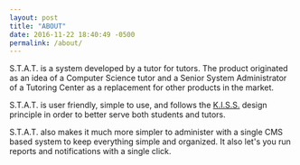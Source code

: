 ```yaml
---
layout: post
title: "ABOUT"
date: 2016-11-22 18:40:49 -0500
permalink: /about/
---
```


S.T.A.T. is a system developed by a tutor for tutors. The product originated as an idea of a Computer Science tutor and a Senior System Administrator of a Tutoring Center as a replacement for other products in the market.


S.T.A.T. is user friendly, simple to use, and follows the [K.I.S.S.](https://en.wikipedia.org/wiki/KISS_principle) design principle in order to better serve both students and tutors.

S.T.A.T. also makes it much more simpler to administer with a single CMS based system to keep everything simple and organized. It also let's you run reports and notifications with a single click.

